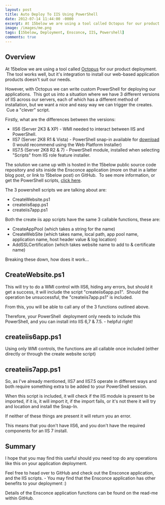 ```yaml
---
layout: post
title: Auto Deploy To IIS Using PowerShell
date: 2012-07-14 11:44:00 -0000
excerpt: At 15below we are using a tool called Octopus for our product deployment.  The tool works well, but it's integration to install our web-based application products doesn't suit our needs.
image: /images/me.png
tags: [15below, Deployment, Ensconce, IIS, Powershell]
comments: true
---
```

## Overview

At 15below we are using a tool called [Octopus](http://octopusdeploy.com/) for our product deployment.  The tool works well, but it's integration to install our web-based application products doesn't suit our needs.

However, with Octopus we can write custom PowerShell for deploying our applications.  This got us into a situation where we have 3 different versions of IIS across our servers, each of which has a different method of installation, but we want a nice and easy way we can trigger the creates.  Cue a "clever" script.

Firstly, what are the differences between the versions:

- IIS6 (Server 2K3 & XP) - WMI needed to interact between IIS and PowerShell.
- IIS7 (Server 2K8 R1 & Vista) - PowerShell snap-in available for [download](http://www.iis.net/download/powershell) (I would recommend using the Web Platform Installer)
- IIS7.5 (Server 2K8 R2 & 7) - PowerShell module, installed when selecting "Scripts" from IIS role feature installer.

The solution we came up with is hosted in the 15below public source code repository and sits inside the Ensconce application (more on that in a latter blog post, or link to 15below post) on GitHub.  To see more information, or get the PowerShell scripts, <a title="click here" href="https://github.com/15below/Ensconce" target="_blank" rel="noopener">click here</a>.

The 3 powershell scripts we are talking about are:

- CreateWebsite.ps1
- createiis6app.ps1
- createiis7app.ps1

Both the create iis app scripts have the same 3 callable functions, these are:

- CreateAppPool (which takes a string for the name)
- CreateWebSite (which takes name, local path, app pool name, application name, host header value & log location)
- AddSSLCertification (which takes website name to add to & certificate name)

Breaking these down, how does it work...

## CreateWebsite.ps1

This will try to do a WMI control with IIS6, hiding any errors, but should it get a success, it will include the script "createiis6app.ps1".  Should the operation be unsuccessful, the "createiis7app.ps1" is included.

From this, you will be able to call any of the 3 functions outlined above.

Therefore, your PowerShell  deployment only needs to include this PowerShell, and you can install into IIS 6,7 & 7.5. - helpful right!

## createiis6app.ps1

Using only WMI controls, the functions are all callable once included (either directly or through the create website script)

## createiis7app.ps1

So, as I've already mentioned, IIS7 and IIS7.5 operate in different ways and both require something extra to be added to your PowerShell session.

When this script is included, it will check if the IIS module is present to be imported, if it is, it will import it, if the import fails, or it's not there it will try and location and install the Snap-In.

If neither of these things are present it will return you an error.

This means that you don't have IIS6, and you don't have the required components for an IIS 7 install.

## Summary 

I hope that you may find this useful should you need top do any operations like this on your application deployment.

Feel free to head over to GitHub and check out the Ensconce application, and the IIS scripts. - You may find that the Ensconce application has other benefits to your deployment :)

Details of the Ensconce application functions can be found on the read-me within GitHub.
